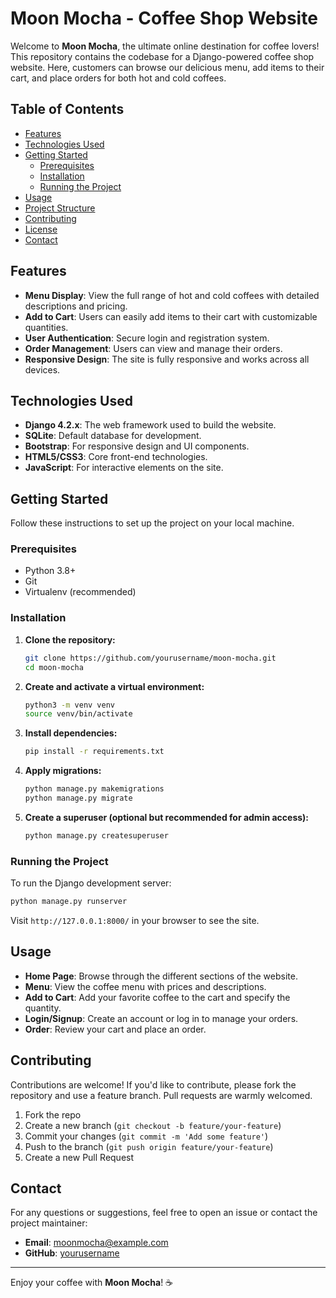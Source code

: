 # Moon Mocha - Coffee Shop Website

Welcome to **Moon Mocha**, the ultimate online destination for coffee lovers! This repository contains the codebase for a Django-powered coffee shop website. Here, customers can browse our delicious menu, add items to their cart, and place orders for both hot and cold coffees.

## Table of Contents

- [Features](#features)
- [Technologies Used](#technologies-used)
- [Getting Started](#getting-started)
  - [Prerequisites](#prerequisites)
  - [Installation](#installation)
  - [Running the Project](#running-the-project)
- [Usage](#usage)
- [Project Structure](#project-structure)
- [Contributing](#contributing)
- [License](#license)
- [Contact](#contact)

## Features

- **Menu Display**: View the full range of hot and cold coffees with detailed descriptions and pricing.
- **Add to Cart**: Users can easily add items to their cart with customizable quantities.
- **User Authentication**: Secure login and registration system.
- **Order Management**: Users can view and manage their orders.
- **Responsive Design**: The site is fully responsive and works across all devices.

## Technologies Used

- **Django 4.2.x**: The web framework used to build the website.
- **SQLite**: Default database for development.
- **Bootstrap**: For responsive design and UI components.
- **HTML5/CSS3**: Core front-end technologies.
- **JavaScript**: For interactive elements on the site.

## Getting Started

Follow these instructions to set up the project on your local machine.

### Prerequisites

- Python 3.8+
- Git
- Virtualenv (recommended)

### Installation

1. **Clone the repository:**

   ```bash
   git clone https://github.com/yourusername/moon-mocha.git
   cd moon-mocha
   ```

2. **Create and activate a virtual environment:**

   ```bash
   python3 -m venv venv
   source venv/bin/activate
   ```

3. **Install dependencies:**

   ```bash
   pip install -r requirements.txt
   ```

4. **Apply migrations:**

   ```bash
   python manage.py makemigrations
   python manage.py migrate
   ```

5. **Create a superuser (optional but recommended for admin access):**

   ```bash
   python manage.py createsuperuser
   ```

### Running the Project

To run the Django development server:

```bash
python manage.py runserver
```

Visit `http://127.0.0.1:8000/` in your browser to see the site.

## Usage

- **Home Page**: Browse through the different sections of the website.
- **Menu**: View the coffee menu with prices and descriptions.
- **Add to Cart**: Add your favorite coffee to the cart and specify the quantity.
- **Login/Signup**: Create an account or log in to manage your orders.
- **Order**: Review your cart and place an order.


## Contributing

Contributions are welcome! If you'd like to contribute, please fork the repository and use a feature branch. Pull requests are warmly welcomed.

1. Fork the repo
2. Create a new branch (`git checkout -b feature/your-feature`)
3. Commit your changes (`git commit -m 'Add some feature'`)
4. Push to the branch (`git push origin feature/your-feature`)
5. Create a new Pull Request

## Contact

For any questions or suggestions, feel free to open an issue or contact the project maintainer:

- **Email**: moonmocha@example.com
- **GitHub**: [yourusername](https://github.com/Sanjoli2002)

---

Enjoy your coffee with **Moon Mocha**! ☕
```
